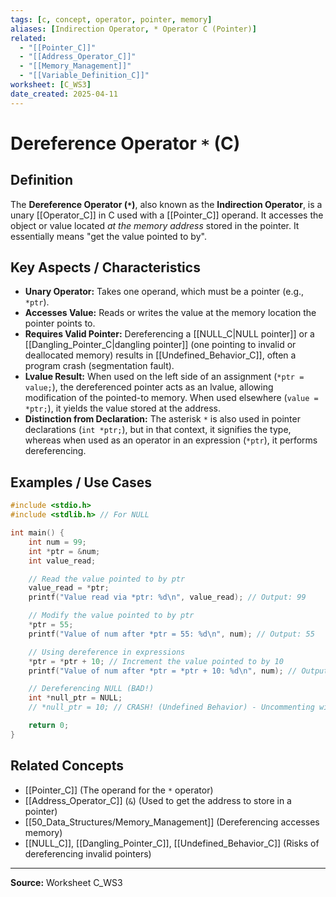 ```yaml
---
tags: [c, concept, operator, pointer, memory]
aliases: [Indirection Operator, * Operator C (Pointer)]
related:
  - "[[Pointer_C]]"
  - "[[Address_Operator_C]]"
  - "[[Memory_Management]]"
  - "[[Variable_Definition_C]]"
worksheet: [C_WS3]
date_created: 2025-04-11
---
```

# Dereference Operator `*` (C)

## Definition

The **Dereference Operator (`*`)**, also known as the **Indirection Operator**, is a unary [[Operator_C]] in C used with a [[Pointer_C]] operand. It accesses the object or value located *at the memory address* stored in the pointer. It essentially means "get the value pointed to by".

## Key Aspects / Characteristics

- **Unary Operator:** Takes one operand, which must be a pointer (e.g., `*ptr`).
- **Accesses Value:** Reads or writes the value at the memory location the pointer points to.
- **Requires Valid Pointer:** Dereferencing a [[NULL_C|NULL pointer]] or a [[Dangling_Pointer_C|dangling pointer]] (one pointing to invalid or deallocated memory) results in [[Undefined_Behavior_C]], often a program crash (segmentation fault).
- **Lvalue Result:** When used on the left side of an assignment (`*ptr = value;`), the dereferenced pointer acts as an lvalue, allowing modification of the pointed-to memory. When used elsewhere (`value = *ptr;`), it yields the value stored at the address.
- **Distinction from Declaration:** The asterisk `*` is also used in pointer declarations (`int *ptr;`), but in that context, it signifies the type, whereas when used as an operator in an expression (`*ptr`), it performs dereferencing.

## Examples / Use Cases

```c
#include <stdio.h>
#include <stdlib.h> // For NULL

int main() {
    int num = 99;
    int *ptr = &num;
    int value_read;

    // Read the value pointed to by ptr
    value_read = *ptr;
    printf("Value read via *ptr: %d\n", value_read); // Output: 99

    // Modify the value pointed to by ptr
    *ptr = 55;
    printf("Value of num after *ptr = 55: %d\n", num); // Output: 55

    // Using dereference in expressions
    *ptr = *ptr + 10; // Increment the value pointed to by 10
    printf("Value of num after *ptr = *ptr + 10: %d\n", num); // Output: 65

    // Dereferencing NULL (BAD!)
    int *null_ptr = NULL;
    // *null_ptr = 10; // CRASH! (Undefined Behavior) - Uncommenting will likely cause a segfault

    return 0;
}
```

## Related Concepts
- [[Pointer_C]] (The operand for the `*` operator)
- [[Address_Operator_C]] (`&`) (Used to get the address to store in a pointer)
- [[50_Data_Structures/Memory_Management]] (Dereferencing accesses memory)
- [[NULL_C]], [[Dangling_Pointer_C]], [[Undefined_Behavior_C]] (Risks of dereferencing invalid pointers)

---
**Source:** Worksheet C_WS3
